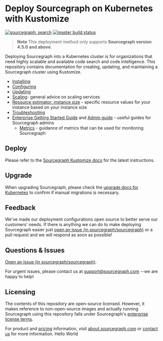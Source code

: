 # Deploy Sourcegraph on Kubernetes with Kustomize

[![sourcegraph: search](https://img.shields.io/badge/sourcegraph-search-brightgreen.svg)](https://sourcegraph.com/github.com/sourcegraph/deploy-sourcegraph-k8s) [![master build status](https://badge.buildkite.com/018ed23ed79d7297e7dd109b745597c58d875323fb06e81786.svg?branch=main)](https://buildkite.com/sourcegraph/deploy-sourcegraph-k8s)

> **Note**
> This deployment method only supports **Sourcegraph version 4.5.0 and above**.

Deploying Sourcegraph into a Kubernetes cluster is for organizations that need highly scalable and
available code search and code intelligence. This repository contains documentation for creating,
updating, and maintaining a Sourcegraph cluster using Kustomize.

- [Installing](https://docs.sourcegraph.com/admin/deploy/kubernetes)
- [Configuring](https://docs.sourcegraph.com/admin/deploy/kubernetes/configure)
- [Updating](https://docs.sourcegraph.com/admin/updates/kubernetes)
- [Scaling](https://docs.sourcegraph.com/admin/deploy/scale)- general advice on scaling services
- [Resource estimator: instance size](https://docs.sourcegraph.com/admin/deploy/instance-size) - specific resource values for your instance based on your instance size
- [Troubleshooting](https://docs.sourcegraph.com/admin/install/kubernetes/troubleshoot)
- [Enterprise Getting Started Guide](https://docs.sourcegraph.com/admin/enterprise_getting_started_guide) and [Admin guide](https://docs.sourcegraph.com/admin) - useful guides for Sourcegraph admins
  - [Metrics](https://docs.sourcegraph.com/admin/observability/metrics) - guidance of metrics that can be used for monitoring Sourcegraph

## Deploy

Please refer to the [Sourcegraph Kustomize docs](https://docs.sourcegraph.com/admin/deploy/kubernetes/kustomize) for the latest instructions.

## Upgrade

When upgrading Sourcegraph, please check the [upgrade docs for Kubernetes](https://docs.sourcegraph.com/admin/updates/kubernetes) to confirm if manual migrations is necessary.

## Feedback

We've made our deployment configurations open source to better serve our customers' needs. If there is anything we can do to make deploying Sourcegraph easier just [open an issue (in sourcegraph/sourcegraph)](https://github.com/sourcegraph/sourcegraph/issues/new?assignees=&labels=deploy-sourcegraph-k8s&template=deploy-sourcegraph.md&title=%5Bdeploy-sourcegraph-k8s%5D) or a pull request and we will respond as soon as possible!

## Questions & Issues

[Open an issue (in sourcegraph/sourcegraph)](https://github.com/sourcegraph/sourcegraph/issues/new?assignees=&labels=deploy-sourcegraph-k8s&template=deploy-sourcegraph.md&title=%5Bdeploy-sourcegraph%5D).

For urgent issues, please contact us at support@sourcegraph.com --we are happy to help!

## Licensing

The contents of this repository are open-source licensed. However, it makes reference to non-open-source images and actually running Sourcegraph using this repository falls under Sourcegraph's [enterprise license terms](https://about.sourcegraph.com/pricing/).

For product and [pricing](https://about.sourcegraph.com/pricing/) information, visit
[about.sourcegraph.com](https://about.sourcegraph.com) or [contact
us](https://about.sourcegraph.com/contact/sales) for more information.
Hello World
